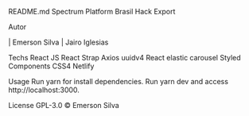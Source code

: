 README.md
Spectrum Platform
Brasil Hack Export

Autor

| Emerson Silva
| Jairo Iglesias

Techs
React JS
React Strap
Axios
uuidv4
React elastic carousel
Styled Components
CSS4
Netlify

Usage
Run yarn for install dependencies.
Run yarn dev and access http://localhost:3000.

License
GPL-3.0 © Emerson Silva
